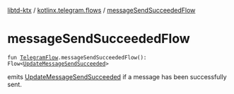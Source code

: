 [libtd-ktx](../index.md) / [kotlinx.telegram.flows](index.md) / [messageSendSucceededFlow](./message-send-succeeded-flow.md)

# messageSendSucceededFlow

`fun `[`TelegramFlow`](../kotlinx.telegram.core/-telegram-flow/index.md)`.messageSendSucceededFlow(): Flow<`[`UpdateMessageSendSucceeded`](https://tdlibx.github.io/td/docs/org/drinkless/td/libcore/telegram/TdApi.UpdateMessageSendSucceeded.html)`>`

emits [UpdateMessageSendSucceeded](https://tdlibx.github.io/td/docs/org/drinkless/td/libcore/telegram/TdApi.UpdateMessageSendSucceeded.html) if a message has been successfully sent.


